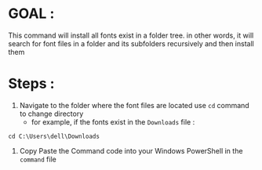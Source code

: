 # GOAL : 
This command will install all fonts exist in a folder tree. in other words,  it will search for font files in a folder and its subfolders recursively and then install them 
# Steps :
1. Navigate to the folder where the font files are located 
use `cd` command to change directory 
   - for example, if the fonts exist in the `Downloads` file : 
```shell
cd C:\Users\dell\Downloads
```
1. Copy Paste the Command code into your Windows PowerShell  in the `command` file 
